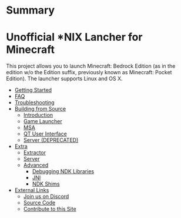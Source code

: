 # Summary

# Unofficial *NIX Lancher for Minecraft

This project allows you to launch Minecraft: Bedrock Edition (as in the
edition w/o the Edition suffix, previously known as Minecraft: Pocket
Edition). The launcher supports Linux and OS X.

- [Getting Started](./getting_started/index.md)
- [FAQ](./faq/index.md)
- [Troubleshooting](./troubleshooting/index.md)
- [Building from Source](./source_build/index.md)
  - [Introduction](./source_build/intro.md)
  - [Game Launcher](./source_build/launcher.md)
  - [MSA](./source_build/msa.md)
  - [QT User Interface](./source_build/ui.md)
  - [Server (DEPRECATED)](./source_build/server.md)
- [Extra](./extra/index.md)
  - [Extractor](./extra/extractor/index.md)
  - [Server](./extra/server/index.md)
  - [Advanced](./extra/advanced/index.md)
    - [Debugging NDK Libraries](./extra/advanced/debugging_ndk_libraries/index.md)
    - [JNI](./extra/advanced/jni/index.md)
    - [NDK Shims](./extra/advanced/ndk_shims/index.md)
- [External Links](./external_links/index.md)
  - [Join us on Discord](https://discord.gg/TaUNBXr)
  - [Source Code](https://github.com/minecraft-linux/mcpelauncher-manifest)
  - [Contribute to this Site](https://github.com/minecraft-linux/minecraft-linux.github.io)
